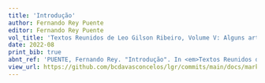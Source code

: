 ```yaml
---
title: 'Introdução'
author: Fernando Rey Puente
editor: Fernando Rey Puente
vol_title: 'Textos Reunidos de Leo Gilson Ribeiro, Volume V: Alguns artistas da Semana de Arte Moderna de 1922: entrevistas, depoimentos e ensaios'
date: 2022-08
print_bib: true
abnt_ref: 'PUENTE, Fernando Rey. "Introdução". In <em>Textos Reunidos de Leo Gilson Ribeiro, Volume 5: Alguns artistas da Semana de Arte Moderna de 1922: entrevistas, depoimentos e ensaios</em>, 2022. URL: <a href="yml_view_url">https://github.com/bcdavasconcelos/lgr/commits/main/docs/markdown/volume-5/readme</a>'
view_url: https://github.com/bcdavasconcelos/lgr/commits/main/docs/markdown/volume-5/readme
---
```



